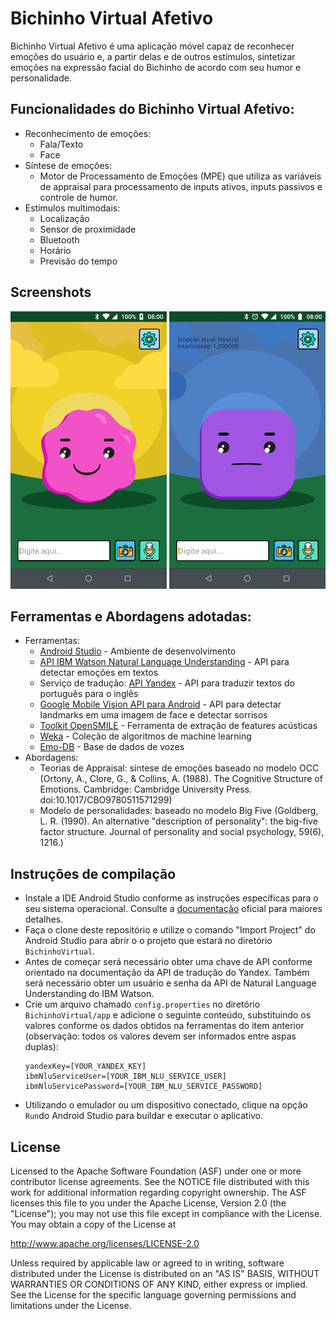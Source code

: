 # Bichinho Virtual Afetivo 

Bichinho Virtual Afetivo é uma aplicação móvel capaz de reconhecer emoções do usuário e, a partir delas e de outros estímulos, sintetizar emoções na expressão facial do Bichinho de acordo com seu humor e personalidade.

## Funcionalidades do Bichinho Virtual Afetivo:
   * Reconhecimento de emoções:
       * Fala/Texto    
       * Face
   * Síntese de emoções: 
       * Motor de Processamento de Emoções (MPE) que utiliza as variáveis de appraisal para processamento de inputs ativos, inputs passivos e controle de humor.
   * Estímulos multimodais:
       * Localização
       * Sensor de proximidade
       * Bluetooth
       * Horário
       * Previsão do tempo
       
## Screenshots
![alt text](https://github.com/suelensilva/Projeto_IA369/blob/master/BichinhoVirtual/screenshots/screenshot-1.png "Tela principal - Bichinho Extrovertido")
![alt text](https://github.com/suelensilva/Projeto_IA369/blob/master/BichinhoVirtual/screenshots/screenshot-2.png "Tela principal - Bichinho Neurótico")

## Ferramentas e Abordagens adotadas:
  * Ferramentas:
     * [Android Studio](https://developer.android.com/studio/?hl=pt-br) - Ambiente de desenvolvimento
     * [API IBM Watson Natural Language Understanding](https://www.ibm.com/watson/services/natural-language-understanding/) - API para detectar emoções em textos
     * Serviço de tradução: [API Yandex](https://tech.yandex.com/translate/) - API para traduzir textos do português para o inglês
     * [Google Mobile Vision API para Android](https://developers.google.com/vision/introduction) - API para detectar landmarks em uma imagem de face e detectar sorrisos 
     * [Toolkit OpenSMILE](https://www.audeering.com/technology/opensmile/) - Ferramenta de extração de features acústicas
     * [Weka](https://www.cs.waikato.ac.nz/ml/weka/) - Coleção de algoritmos de machine learning 
     * [Emo-DB](http://www.emodb.bilderbar.info/) - Base de dados de vozes
  * Abordagens:
     * Teorias de Appraisal: síntese de emoções baseado no modelo OCC (Ortony, A., Clore, G., & Collins, A. (1988). The Cognitive Structure of Emotions. Cambridge: Cambridge University Press. doi:10.1017/CBO9780511571299)
     * Modelo de personalidades: baseado no modelo Big Five (Goldberg, L. R. (1990). An alternative "description of personality": the big-five factor structure. Journal of personality and social psychology, 59(6), 1216.)

## Instruções de compilação
  * Instale a IDE Android Studio conforme as instruções específicas para o seu sistema operacional. Consulte a [documentação](https://developer.android.com/studio/install?hl=pt-br) oficial para maiores detalhes.
  * Faça o clone deste repositório e utilize o comando "Import Project" do Android Studio para abrir o o projeto que estará no diretório `BichinhoVirtual`.
  * Antes de começar será necessário obter uma chave de API conforme orientado na documentação da API de tradução do Yandex. Também será necessário obter um usuário e senha da API de Natural Language Understanding do IBM Watson.
  * Crie um arquivo chamado `config.properties` no diretório `BichinhoVirtual/app` e adicione o seguinte conteúdo, substituindo os valores conforme os dados obtidos na ferramentas do item anterior (observação: todos os valores devem ser informados entre aspas duplas):
    ```
    yandexKey=[YOUR_YANDEX_KEY]
    ibmNluServiceUser=[YOUR_IBM_NLU_SERVICE_USER]
    ibmNluServicePassword=[YOUR_IBM_NLU_SERVICE_PASSWORD]
    ```
  * Utilizando o emulador ou um dispositivo conectado, clique na opção `Run`do Android Studio para buildar e executar o aplicativo.
  
License
-------
Licensed to the Apache Software Foundation (ASF) under one or more contributor
license agreements.  See the NOTICE file distributed with this work for
additional information regarding copyright ownership.  The ASF licenses this
file to you under the Apache License, Version 2.0 (the "License"); you may not
use this file except in compliance with the License.  You may obtain a copy of
the License at

  http://www.apache.org/licenses/LICENSE-2.0

Unless required by applicable law or agreed to in writing, software
distributed under the License is distributed on an "AS IS" BASIS, WITHOUT
WARRANTIES OR CONDITIONS OF ANY KIND, either express or implied.  See the
License for the specific language governing permissions and limitations under
the License.
